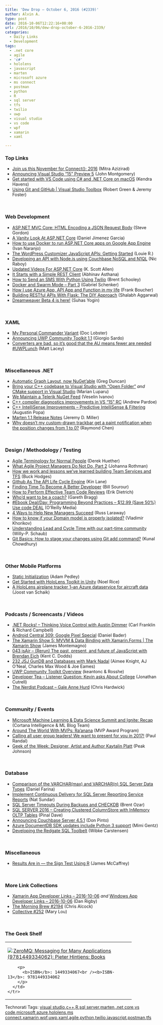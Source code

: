 ```yaml
---
title: 'Dew Drop – October 6, 2016 (#2339)'
author: Alvin A.
type: post
date: 2016-10-06T12:22:16+00:00
url: /2016/10/06/dew-drop-october-6-2016-2339/
categories:
  - Daily Links
  - Development
tags:
  - .net core
  - agile
  - 'c#'
  - hololens
  - javascript
  - marten
  - microsoft azure
  - ms connect
  - postman
  - python
  - R
  - sql server
  - tfs
  - twilio
  - uwp
  - visual studio
  - vs code
  - wpf
  - xamarin
  - xaml

---
```

### <a name="top"></a>Top Links

  * <a href="https://blogs.msdn.microsoft.com/visualstudio/2016/10/05/join-us-in-november-for-connect-2016/" target="_blank">Join us this November for Connect(); 2016</a> (Mitra Azizirad)
  * <a href="https://blogs.msdn.microsoft.com/visualstudio/2016/10/05/announcing-visual-studio-15-preview-5/" target="_blank">Announcing Visual Studio “15” Preview 5</a> (John Montgomery)
  * <a href="https://channel9.msdn.com/Blogs/dotnet/Get-started-with-VS-Code-using-CSharp-and-NET-Core-on-MacOS?WT.mc_id=DX_MVP4025064" target="_blank">Get started with VS Code using C# and .NET Core on macOS</a> (Kendra Havens)
  * <a href="https://channel9.msdn.com/Shows/Visual-Studio-Toolbox/Using-Git-and-GitHub?WT.mc_id=DX_MVP4025064" target="_blank">Using Git and GitHub | Visual Studio Toolbox</a> (Robert Green & Jeremy Foster)

&nbsp;

### <a name="web"></a>Web Development

  * <a href="https://www.stevejgordon.co.uk/asp-net-mvc-core-html-encoding-json-body" target="_blank">ASP.NET MVC Core: HTML Encoding a JSON Request Body</a> (Steve Gordon)
  * <a href="http://feedproxy.google.com/~r/netCurryRecentArticles/~3/T4C7WQy9W8k/ShowArticle.aspx" target="_blank">A Vanity Look At ASP.NET Core</a> (Daniel Jimenez Garcia)
  * <a href="http://feedproxy.google.com/~r/ClPlBl/~3/25hY5s5cRwo/how-to-use-Docker-to-run-ASP.NET-Core-apps-on-Google-App-Engine.html" target="_blank">How to use Docker to run ASP.NET Core apps on Google App Engine</a> (Ivan Naranjo)
  * <a href="https://code.tutsplus.com/tutorials/customizer-javascript-apis-getting-started--cms-26838" target="_blank">The WordPress Customizer JavaScript APIs: Getting Started</a> (Louie R.)
  * <a href="http://blog.couchbase.com/2016/october/developing-an-api-with-nodejs-using-couchbase-nosql-and-n1ql" target="_blank">Developing an API with Node.js using Couchbase NoSQL and N1QL</a> (Nic Raboy)
  * <a href="http://odetocode.com/blogs/scott/archive/2016/10/05/updated-videos-for-asp-net-core.aspx" target="_blank">Updated Videos For ASP.NET Core</a> (K. Scott Allen)
  * <a href="http://blog.getpostman.com/2016/10/06/it-starts-with-a-simple-rest-client-2/" target="_blank">It Starts with a Simple REST Client</a> (Abhinav Asthana)
  * <a href="https://twilioinc.wpengine.com/2016/10/how-to-send-an-sms-with-python-using-twilio.html" target="_blank">How to Send an SMS With Python Using Twilio</a> (Brent Schooley)
  * <a href="http://feedproxy.google.com/~r/LosTechies/~3/UvLOu8blSas/" target="_blank">Docker and Swarm Mode – Part 3</a> (Gabriel Schenker)
  * <a href="http://www.frankysnotes.com/2016/10/how-i-use-azure-app-api-app-and.html" target="_blank">How I use Azure App, API App and Function in my life</a> (Frank Boucher)
  * <a href="https://code.tutsplus.com/tutorials/building-restful-apis-with-flask-diy--cms-26625" target="_blank">Building RESTful APIs With Flask: The DIY Approach</a> (Shalabh Aggarwal)
  * <a href="http://blogs.adobe.com/dreamweaver/2016/10/dreamweaver-beta-4-is-here.html" target="_blank">Dreamweaver Beta 4 is here!</a> (Suhas Yogin)

&nbsp;

### <a name="silverlight"></a>XAML

  * <a href="http://www.codeproject.com/Articles/508601/My-Personal-Commander-Variant" target="_blank">My Personal Commander Variant</a> (Doc Lobster)
  * <a href="https://blogs.windows.com/buildingapps/2016/10/05/announcing-uwp-community-toolkit-1-1/?WT.mc_id=DX_MVP4025064" target="_blank">Announcing UWP Community Toolkit 1.1</a> (Giorgio Sardo)
  * <a href="http://feedproxy.google.com/~r/MattLacey/~3/VJtRIfMakqE/converters-are-bad-so-its-good-that-au.html" target="_blank">Converters are bad, so it&#8217;s good that the AU means fewer are needed #UWPLunch</a> (Matt Lacey)

&nbsp;

### <a name="dotnet"></a>Miscellaneous .NET

  * <a href="https://channel9.msdn.com/coding4fun/blog/Automatic-Graph-Layout-now-NuGetable?WT.mc_id=DX_MVP4025064" target="_blank">Automatic Graph Layout, now NuGet&#8217;able</a> (Greg Duncan)
  * <a href="https://blogs.msdn.microsoft.com/vcblog/2016/10/05/bring-your-c-codebase-to-visual-studio-with-open-folder/" target="_blank">Bring your C++ codebase to Visual Studio with “Open Folder”</a> _and_ <a href="https://blogs.msdn.microsoft.com/vcblog/2016/10/05/cmake-support-in-visual-studio/" target="_blank">CMake support in Visual Studio</a> (Marian Luparu)
  * <a href="http://www.telerik.com/blogs/we-maintain-a-telerik-nuget-feed" target="_blank">We Maintain a Telerik NuGet Feed</a> (Veselin Ivanov)
  * <a href="https://blogs.msdn.microsoft.com/vcblog/2016/10/05/c-compiler-diagnostics-improvements-in-vs-15-rc/" target="_blank">C++ compiler diagnostics improvements in VS “15” RC</a> (Andrew Pardoe)
  * <a href="https://blogs.msdn.microsoft.com/vcblog/2016/10/05/c-intellisense-improvements-predictive-intellisense-filtering/" target="_blank">C++ IntelliSense Improvements – Predictive IntelliSense & Filtering</a> (Augustin Popa)
  * <a href="https://jeremydmiller.com/2016/10/05/marten-1-1-release-notes/" target="_blank">Marten 1.1 Release Notes</a> (Jeremy D. Miller)
  * <a href="https://blogs.msdn.microsoft.com/oldnewthing/20161005-00/?p=94455" target="_blank">Why doesn’t my custom-drawn trackbar get a paint notification when the position changes from 1 to 0?</a> (Raymond Chen)

&nbsp;

### <a name="design"></a>Design / Methodology / Testing

  * <a href="http://feedproxy.google.com/~r/LeadingAgile/~3/omuwfqJHYVQ/" target="_blank">Agile Terminology for Normal People</a> (Derek Huether)
  * <a href="http://www.jrothman.com/mpd/agile/2016/10/what-agile-project-managers-do-not-do-part-2/" target="_blank">What Agile Project Managers Do Not Do, Part 2</a> (Johanna Rothman)
  * <a href="https://blogs.msdn.microsoft.com/visualstudioalm/2016/10/05/how-we-work-and-lessons-weve-learned-building-team-services-and-tfs/" target="_blank">How we work and lessons we’ve learned building Team Services and TFS</a> (Buck Hodges)
  * <a href="http://apievangelist.com/2016/10/05/github-as-the-api-life-cycle-engine/" target="_blank">Github As The API Life Cycle Engine</a> (Kin Lane)
  * <a href="https://simpleprogrammer.com/2016/10/05/finding-time-become-better-developer/" target="_blank">Finding Time To Become A Better Developer</a> (Bill Sourour)
  * <a href="https://blog.ndepend.com/effective-team-code-reviews/" target="_blank">How to Perform Effective Team Code Reviews</a> (Erik Dietrich)
  * <a href="http://www.red-gate.com/blog/working/development-team-coaches" target="_blank">Who’d want to be a coach?</a> (Gareth Bragg)
  * <a href="http://feedproxy.google.com/~r/oreilly/news/~3/pk5NevHHD3s/0636920047391.do" target="_blank">#Ebook Deal/Day: Programming Beyond Practices &#8211; $12.99 (Save 50%) Use code DEAL</a> (O&#8217;Reilly Media)
  * <a href="http://www.radicalcandor.com/blog/4-ways-help-new-managers-succeed/" target="_blank">4 Ways to Help New Managers Succeed</a> (Russ Laraway)
  * <a href="http://enterprisecraftsmanship.com/2016/10/05/how-to-know-if-your-domain-model-is-properly-isolated/" target="_blank">How to know if your Domain model is properly isolated?</a> (Vladimir Khorikov)
  * <a href="https://blogs.msdn.microsoft.com/visualstudioalmrangers/2016/10/05/understanding-lead-and-cycle-time-with-our-part-time-community/" target="_blank">Understanding Lead and Cycle Time with our part-time community</a> (Willy-P. Schaub)
  * <a href="http://feedproxy.google.com/~r/kunal2383/~3/6vIgURO9EPY/git-cheatsheet-git-add.html" target="_blank">Git Basics: How to stage your changes using Git add command?</a> (Kunal Chowdhury)

&nbsp;

### <a name="mobile"></a>Other Mobile Platforms

  * <a href="https://xamarinhelp.com/static-initialization/" target="_blank">Static Initialization</a> (Adam Pedley)
  * <a href="https://blog.falafel.com/get-started-with-hololens-toolkit-in-unity/" target="_blank">Get Started with HoloLens Toolkit in Unity</a> (Noel Rice)
  * <a href="http://feedproxy.google.com/~r/blogspot/dotnetbyexample/~3/2mizM7yNzPg/a-hololens-airplane-tracker-1.html" target="_blank">A HoloLens airplane tracker 1–an Azure dataservice for aircraft data</a> (Joost van Schaik)

&nbsp;

### <a name="podcasts"></a>Podcasts / Screencasts / Videos

  * <a href="http://www.dotnetrocks.com/default.aspx?ShowNum=1358" target="_blank">.NET Rocks! &#8211; Thinking Voice Control with Austin Dimmer</a> (Carl Franklin & Richard Campbell)
  * <a href="http://feedproxy.google.com/~r/androidcentral/~3/UZSe1VH9tqI/android-central-309-google-pixel-special" target="_blank">Android Central 309: Google Pixel Special</a> (Daniel Bader)
  * <a href="https://channel9.msdn.com/Shows/XamarinShow/Introduction-to-MVVM?WT.mc_id=DX_MVP4025064" target="_blank">The Xamarin Show 5: MVVM & Data Binding with Xamarin.Forms | The Xamarin Show</a> (James Montemagno)
  * <a href="http://audio.javascriptair.com/e/043-jsair-rerun-the-past-present-and-future-of-javascript-with-brendan-eich/" target="_blank">043 jsAir &#8211; (Rerun) The past, present, and future of JavaScript with Brendan Eich</a> (Kent C. Dodds)
  * <a href="https://devchat.tv/js-jabber/232-jsj-gundb-and-databases-with-mark-nadal" target="_blank">232 JSJ GunDB and Databases with Mark Nadal</a> (Aimee Knight, AJ O&#8217;Neal, Charles Max Wood & Joe Eames)
  * <a href="https://channel9.msdn.com/Blogs/One-Dev-Minute/UWP-Community-Toolkit-Overview?WT.mc_id=DX_MVP4025064" target="_blank">UWP Community Toolkit Overview</a> (keantonc & Rosshe)
  * <a href="http://feedproxy.google.com/~r/DeveloperTea/~3/V1YI_Et_cQM/48784-listener-question-kevin-asks-about-college" target="_blank">Developer Tea &#8211; Listener Question: Kevin asks About College</a> (Jonathan Cutrell)
  * <a href="http://nerdist.nerdistind.libsynpro.com/gale-anne-hurd" target="_blank">The Nerdist Podcast &#8211; Gale Anne Hurd</a> (Chris Hardwick)

&nbsp;

### <a name="events"></a>Community / Events

  * <a href="https://blogs.technet.microsoft.com/machinelearning/2016/10/05/microsoft-machine-learning-data-science-summit-and-ignite-recap/" target="_blank">Microsoft Machine Learning & Data Science Summit and Ignite: Recap</a> (Cortana Intelligence & ML Blog Team)
  * <a href="https://blogs.msdn.microsoft.com/mvpawardprogram/2016/10/05/around-the-world-with-mvps-raanana/" target="_blank">Around The World With MVPs: Ra’anana</a> (MVP Award Program)
  * <a href="http://feedproxy.google.com/~r/PaulSRandal/~3/OLbJZShTl8c/" target="_blank">Calling all user group leaders! We want to present for you in 2017!</a> (Paul Randal)
  * <a href="http://www.geekadelphia.com/2016/10/05/geek-of-the-week-kaytalin-platt/" target="_blank">Geek of the Week: Designer, Artist and Author Kaytalin Platt</a> (Peak Johnson)

&nbsp;

### <a name="sql"></a>Database

  * <a href="http://feedproxy.google.com/~r/MSSQLTips-LatestSqlServerTips/~3/jQTOK-LOAgg/tip.asp" target="_blank">Comparison of the VARCHAR(max) and VARCHAR(n) SQL Server Data Types</a> (Daniel Farina)
  * <a href="http://feedproxy.google.com/~r/MSSQLTips-LatestSqlServerTips/~3/h7_aph_hWIw/tip.asp" target="_blank">Implement Continuous Delivery for SQL Server Reporting Service Reports</a> (Nat Sundar)
  * <a href="http://feedproxy.google.com/~r/BrentOzar-SqlServerDba/~3/wiyexDO-klE/" target="_blank">SQL Server Timeouts During Backups and CHECKDB</a> (Brent Ozar)
  * <a href="http://blog.sqlauthority.com/2016/10/06/sql-server-2016-creating-clustered-columnstore-inmemory-oltp-tables/" target="_blank">SQL SERVER 2016 – Creating Clustered ColumnStore with InMemory OLTP Tables</a> (Pinal Dave)
  * <a href="http://blog.couchbase.com/2016/october/announcing-couchbase-server-4.5.1" target="_blank">Announcing Couchbase Server 4.5.1</a> (Don Pinto)
  * <a href="https://azure.microsoft.com/blog/azure-documentdb-sdk-updates-include-python-3-support/" target="_blank">Azure DocumentDB SDK updates include Python 3 support</a> (Mimi Gentz)
  * <a href="http://www.red-gate.com/blog/building/redgate-sql-toolbelt" target="_blank">Developing the Redgate SQL Toolbelt</a> (Wibke Carstensen)

&nbsp;

### <a name="misc"></a>Miscellaneous

  * <a href="https://visualstudiomagazine.com/articles/2016/10/01/sign-test-using-r.aspx" target="_blank">Results Are in &#8212; the Sign Test Using R</a> (James McCaffrey)

&nbsp;

### <a name="links"></a>More Link Collections

  * <a href="http://allaboutxamarin.com/2016/10/xamarin-app-developer-links-2016-10-06/" target="_blank">Xamarin App Developer Links &#8211; 2016-10-06</a> _and_ <a href="http://windowsappdev.com/2016/10/windows-app-developer-links-2016-10-06/" target="_blank">Windows App Developer Links &#8211; 2016-10-06</a> (Dan Rigby)
  * <a href="http://feedproxy.google.com/~r/ReflectivePerspective/~3/FHRcOu5-lfc/" target="_blank">The Morning Brew #2194</a> (Chris Alcock)
  * <a href="http://feedproxy.google.com/~r/tympanus/~3/AvNwuonC1Jw/" target="_blank">Collective #252</a> (Mary Lou)

&nbsp;

### <a name="shelf"></a>The Geek Shelf

<div id="scid:7dc1bd33-94bd-46fd-a20b-0131235bcd47:796ee0ee-86a2-44d3-830d-28153bf49947" class="wlWriterEditableSmartContent" style="float: none; padding-bottom: 0px; padding-top: 0px; padding-left: 0px; margin: 0px; display: inline; padding-right: 0px">
  <table cellspacing="0" cellpadding="2" width="400" border="0" unselectable="on">
    <tr>
      <td valign="top" width="400">
        <p>
          <a title="ZeroMQ: Messaging for Many Applications (9781449334062): Pieter Hintjens: Books" href="http://www.amazon.com/exec/obidos/ASIN/1449334067/amavin-20"><img data-recalc-dims="1" decoding="async" src="https://i0.wp.com/images.amazon.com/images/P/1449334067.01.MZZZZZZZ.jpg?w=660" border="0" align="left" style="float:left" />ZeroMQ: Messaging for Many Applications (9781449334062): Pieter Hintjens: Books</a>
        </p>
        
        <p>
          <b>ISBN</b>: 1449334067<br /><b>ISBN-13</b>: 9781449334062
        </p>
      </td>
    </tr>
  </table>
</div>

<div id="scid:77ECF5F8-D252-44F5-B4EB-D463C5396A79:f60f2d43-521d-44e0-b622-52371e108c00" class="wlWriterEditableSmartContent" style="float: none; padding-bottom: 0px; padding-top: 0px; padding-left: 0px; margin: 0px; display: inline; padding-right: 0px">
  Technorati Tags: <a href="http://technorati.com/tags/visual+studio" rel="tag">visual studio</a>,<a href="http://technorati.com/tags/c%2b%2b" rel="tag">c++</a>,<a href="http://technorati.com/tags/R" rel="tag">R</a>,<a href="http://technorati.com/tags/sql+server" rel="tag">sql server</a>,<a href="http://technorati.com/tags/marten" rel="tag">marten</a>,<a href="http://technorati.com/tags/.net+core" rel="tag">.net core</a>,<a href="http://technorati.com/tags/vs+code" rel="tag">vs code</a>,<a href="http://technorati.com/tags/microsoft+azure" rel="tag">microsoft azure</a>,<a href="http://technorati.com/tags/hololens" rel="tag">hololens</a>,<a href="http://technorati.com/tags/ms+connect" rel="tag">ms connect</a>,<a href="http://technorati.com/tags/xamarin" rel="tag">xamarin</a>,<a href="http://technorati.com/tags/wpf" rel="tag">wpf</a>,<a href="http://technorati.com/tags/uwp" rel="tag">uwp</a>,<a href="http://technorati.com/tags/xaml" rel="tag">xaml</a>,<a href="http://technorati.com/tags/agile" rel="tag">agile</a>,<a href="http://technorati.com/tags/python" rel="tag">python</a>,<a href="http://technorati.com/tags/twilio" rel="tag">twilio</a>,<a href="http://technorati.com/tags/javascript" rel="tag">javascript</a>,<a href="http://technorati.com/tags/postman" rel="tag">postman</a>,<a href="http://technorati.com/tags/tfs" rel="tag">tfs</a>
</div>